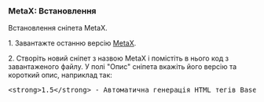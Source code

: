 
<meta http-equiv="Content-Type" content="text/html; charset=utf-8">
<h3>MetaX: Встановлення </h3> 
Встановлення сніпета MetaX.	
<br>
<p>1. Завантажте останню версію <a href="http://modx.com/extras/package/metax-evo" rel="nofollow" target="_blanck">MetaX</a>.</p>
<p>2. Створіть новий сніпет з назвою <span class="text-bold">MetaX</span>  і помістіть в нього код з завантаженого файлу. У полі <span class="text-bold">"Опис"</span> сніпета вкажіть його версію та короткий опис, наприклад так:</p>
<pre class="brush: html;">&lt;strong&gt;1.5&lt;/strong&gt; - Автоматична генерація HTML тегів Base, Meta і Link</pre>
